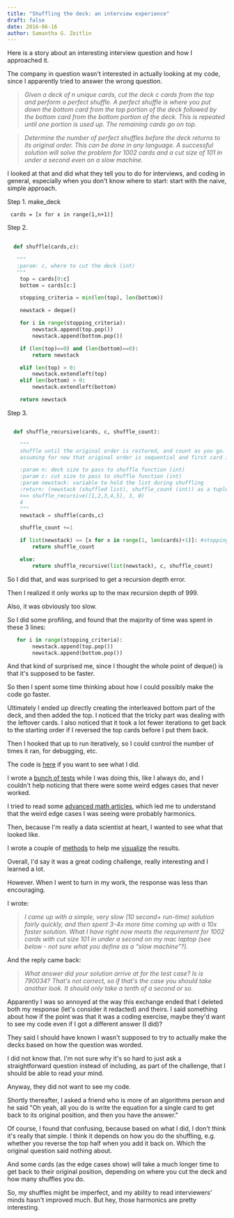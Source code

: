```yaml
---
title: "Shuffling the deck: an interview experience"
draft: false
date: 2016-06-16
author: Samantha G. Zeitlin
---
```



Here is a story about an interesting interview question and how I approached it. 

The company in question wasn't interested in actually looking at my code, since I apparently tried to answer the wrong question. 

> _Given a deck of n unique cards, cut the deck c cards from the top and perform a perfect shuffle. A perfect shuffle is where you put down the bottom card from the top portion of the deck followed by the bottom card from the bottom portion of the deck. This is repeated until one portion is used up. The remaining cards go on top._


> _Determine the number of perfect shuffles before the deck returns to its original order. This can be done in any language. A successful solution will solve the problem for 1002 cards and a cut size of 101 in under a second even on a slow machine._

I looked at that and did what they tell you to do for interviews, and coding in general, especially when you don't know where to start: start with the naive, simple approach. 

Step 1. make_deck

     cards = [x for x in range(1,n+1)] 

Step 2. 

```python
   
  def shuffle(cards,c):

   """
   :param: c, where to cut the deck (int)
   """
    top = cards[0:c]
    bottom = cards[c:]

    stopping_criteria = min(len(top), len(bottom))

    newstack = deque()

    for i in range(stopping_criteria):
        newstack.append(top.pop())
        newstack.append(bottom.pop())

    if (len(top)==0) and (len(bottom)==0):
        return newstack

    elif len(top) > 0:
        newstack.extendleft(top)
    elif len(bottom) > 0:
        newstack.extendleft(bottom)

    return newstack
   ```

Step 3. 

```python

  def shuffle_recursive(cards, c, shuffle_count):

    """
    shuffle until the original order is restored, and count as you go.
    assuming for now that original order is sequential and first card is always 1.

    :param n: deck size to pass to shuffle function (int)
    :param c: cut size to pass to shuffle function (int)
    :param newstack: variable to hold the list during shuffling
    :return: (newstack (shuffled list), shuffle_count (int)) as a tuple
    >>> shuffle_recursive([1,2,3,4,5], 3, 0)
    4
    """
    newstack = shuffle(cards,c)

    shuffle_count +=1

    if list(newstack) == [x for x in range(1, len(cards)+1)]: #stopping criteria
        return shuffle_count

    else:
        return shuffle_recursive(list(newstack), c, shuffle_count)

```

So I did that, and was surprised to get a recursion depth error. 

Then I realized it only works up to the max recursion depth of 999.

Also, it was obviously too slow. 

So I did some profiling, and found that the majority of time was spent in these 3 lines:

```python
   for i in range(stopping_criteria):
        newstack.append(top.pop())
        newstack.append(bottom.pop())
```

And that kind of surprised me, since I thought the whole point of deque() is that it's supposed to be faster. 

So then I spent some time thinking about how I could possibly make the code go faster. 

Ultimately I ended up directly creating the interleaved bottom part of the deck, and then added the top. I noticed that the tricky part was dealing with the leftover cards. I also noticed that it took a lot fewer iterations to get back to the starting order if I reversed the top cards before I put them back. 

Then I hooked that up to run iteratively, so I could control the number of times it ran, for debugging, etc. 

The code is [here][1] if you want to see what I did. 

I wrote a [bunch of tests][2] while I was doing this, like I always do, and I couldn't help noticing that there were some weird edges cases that never worked. 

I tried to read some [advanced math articles][3], which led me to understand that the weird edge cases I was seeing were probably harmonics. 

Then, because I'm really a data scientist at heart, I wanted to see what that looked like. 

I wrote a couple of [methods][4] to help me [visualize][5] the results.

Overall, I'd say it was a great coding challenge, really interesting and I learned a lot. 

However. When I went to turn in my work, the response was less than encouraging. 

I wrote:

> _I came up with a simple, very slow (10 second+ run-time) solution fairly quickly, and then spent 3-4x more time coming up with a 10x faster solution. 
What I have right now meets the requirement for 1002 cards with cut size 101 in under a second on my mac laptop (see below - not sure what you define as a "slow machine"?)._

And the reply came back: 

> _What answer did your solution arrive at for the test case? Is is 790034? That's not correct, so if that's the case you should take another look. It should only take a tenth of a second or so._

Apparently I was so annoyed at the way this exchange ended that I deleted both my response (let's consider it redacted) and theirs. I said something about how if the point was that it was a coding exercise, maybe they'd want to see my code even if I got a different answer (I did)? 

They said I should have known I wasn't supposed to try to actually make the decks based on how the question was worded. 

I did not know that. I'm not sure why it's so hard to just ask a straightforward question instead of including, as part of the challenge, that I should be able to read your mind. 

Anyway, they did not want to see my code. 

Shortly thereafter, I asked a friend who is more of an algorithms person and he said "Oh yeah, all you do is write the equation for a single card to get back to its original position, and then you have the answer."

Of course, I found that confusing, because based on what I did, I don't think it's really that simple. I think it depends on how you do the shuffling, e.g. whether you reverse the top half when you add it back on. Which the original question said nothing about. 

And some cards (as the edge cases show) will take a much longer time to get back to their original position, depending on where you cut the deck and how many shuffles you do. 

So, my shuffles might be imperfect, and my ability to read interviewers' minds hasn't improved much. But hey, those harmonics are pretty interesting. 



  [1]: https://github.com/szeitlin/shuffles/blob/master/shuffle.py
  [2]: https://github.com/szeitlin/shuffles/blob/master/test_shuffle.py
  [3]: http://statweb.stanford.edu/~cgates/PERSI/papers/83_05_shuffles.pdf
  [4]: https://github.com/szeitlin/shuffles/blob/master/explore_shuffle.py
  [5]: https://github.com/szeitlin/shuffles/blob/master/06162016_plot_shuffle_harmonics_SGZ.ipynb
